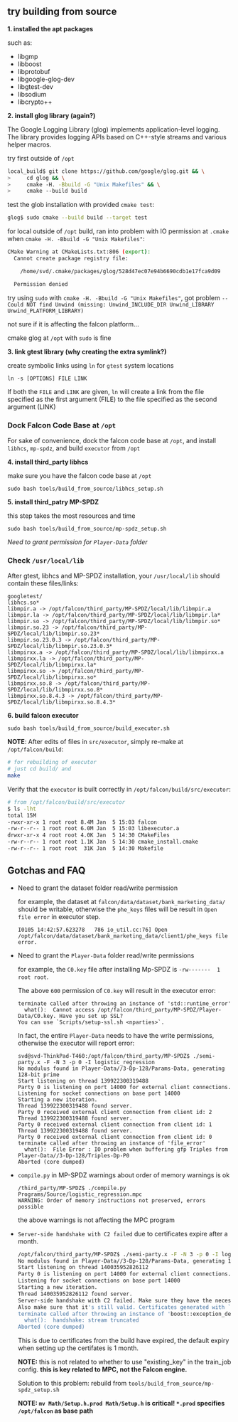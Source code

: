 ## try building from source

**1. installed the apt packages**

such as:
- libgmp
- libboost
- libprotobuf
- libgoogle-glog-dev
- libgtest-dev
- libsodium
- libcrypto++


**2. install glog library (again?)**

The Google Logging Library (glog) implements application-level logging. The library provides logging APIs based on C++-style streams and various helper macros.

try first outside of `/opt`

```bash
local_build$ git clone https://github.com/google/glog.git && \
>     cd glog && \
>     cmake -H. -Bbuild -G "Unix Makefiles" && \
>     cmake --build build
```

test the glob installation with provided `cmake test`:

```bash
glog$ sudo cmake --build build --target test
```

for local outside of `/opt` build, ran into problem with IO permission at `.cmake` when `cmake -H. -Bbuild -G "Unix Makefiles"`:

```bash
CMake Warning at CMakeLists.txt:806 (export):
  Cannot create package registry file:

    /home/svd/.cmake/packages/glog/528d47ec07e94b6690cdb1e17fca9d09

  Permission denied
```

try using `sudo` with `cmake -H. -Bbuild -G "Unix Makefiles"`, got problem `-- Could NOT find Unwind (missing: Unwind_INCLUDE_DIR Unwind_LIBRARY Unwind_PLATFORM_LIBRARY)`

not sure if it is affecting the falcon platform...

cmake glog at `/opt` with `sudo` is fine


**3. link gtest library (why creating the extra symlink?)**

create symbolic links using `ln` for `gtest` system locations

`ln -s [OPTIONS] FILE LINK`


If both the `FILE` and `LINK` are given, `ln` will create a link from the file specified as the first argument (FILE) to the file specified as the second argument (LINK)

### Dock Falcon Code Base at `/opt`

For sake of convenience, dock the falcon code base at `/opt`, and install `libhcs`, `mp-spdz`, and build `executor` from `/opt`

**4. install third_party libhcs**

make sure you have the falcon code base at `/opt`

`sudo bash tools/build_from_source/libhcs_setup.sh`

**5. install third_patry MP-SPDZ**

this step takes the most resources and time

`sudo bash tools/build_from_source/mp-spdz_setup.sh`

_Need to grant permission for `Player-Data` folder_

### Check `/usr/local/lib`

After gtest, libhcs and MP-SPDZ installation, your `/usr/local/lib` should contain these files/links:

```
googletest/
libhcs.so*
libmpir.a -> /opt/falcon/third_party/MP-SPDZ/local/lib/libmpir.a
libmpir.la -> /opt/falcon/third_party/MP-SPDZ/local/lib/libmpir.la*
libmpir.so -> /opt/falcon/third_party/MP-SPDZ/local/lib/libmpir.so*
libmpir.so.23 -> /opt/falcon/third_party/MP-SPDZ/local/lib/libmpir.so.23*
libmpir.so.23.0.3 -> /opt/falcon/third_party/MP-SPDZ/local/lib/libmpir.so.23.0.3*
libmpirxx.a -> /opt/falcon/third_party/MP-SPDZ/local/lib/libmpirxx.a
libmpirxx.la -> /opt/falcon/third_party/MP-SPDZ/local/lib/libmpirxx.la*
libmpirxx.so -> /opt/falcon/third_party/MP-SPDZ/local/lib/libmpirxx.so*
libmpirxx.so.8 -> /opt/falcon/third_party/MP-SPDZ/local/lib/libmpirxx.so.8*
libmpirxx.so.8.4.3 -> /opt/falcon/third_party/MP-SPDZ/local/lib/libmpirxx.so.8.4.3*
```

**6. build falcon executor**

`sudo bash tools/build_from_source/build_executor.sh`

**NOTE**: After edits of files in `src/executor`, simply re-make at `/opt/falcon/build`:
```sh
# for rebuilding of executor
# just cd build/ and
make
```

Verify that the `executor` is built correctly in `/opt/falcon/build/src/executor`:

```bash
# from /opt/falcon/build/src/executor
$ ls -lht
total 15M
-rwxr-xr-x 1 root root 8.4M Jan  5 15:03 falcon
-rw-r--r-- 1 root root 6.0M Jan  5 15:03 libexecutor.a
drwxr-xr-x 4 root root 4.0K Jan  5 14:30 CMakeFiles
-rw-r--r-- 1 root root 1.1K Jan  5 14:30 cmake_install.cmake
-rw-r--r-- 1 root root  31K Jan  5 14:30 Makefile
```

## Gotchas and FAQ

- Need to grant the dataset folder read/write permission

    for example, the dataset at `falcon/data/dataset/bank_marketing_data/` should be writable, otherwise the `phe_keys` files will be result in `Open file error` in executor step.

    `I0105 14:42:57.623278   786 io_util.cc:76] Open /opt/falcon/data/dataset/bank_marketing_data/client1/phe_keys file error.`

- Need to grant the `Player-Data` folder read/write permissions

    for example, the `C0.key` file after installing Mp-SPDZ is `-rw-------  1 root root`.

    The above `600` permission of `C0.key` will result in the executor error:

    ```
    terminate called after throwing an instance of 'std::runtime_error'
      what():  Cannot access /opt/falcon/third_party/MP-SPDZ/Player-Data/C0.key. Have you set up SSL?
    You can use `Scripts/setup-ssl.sh <nparties>`.
    ```


    In fact, the entire `Player-Data` needs to have the write permissions, otherwise the executor will report error:

    ```
    svd@svd-ThinkPad-T460:/opt/falcon/third_party/MP-SPDZ$ ./semi-party.x -F -N 3 -p 0 -I logistic_regression
    No modulus found in Player-Data//3-Dp-128/Params-Data, generating 128-bit prime
    Start listening on thread 139922300319488
    Party 0 is listening on port 14000 for external client connections.
    Listening for socket connections on base port 14000
    Starting a new iteration.
    Thread 139922300319488 found server.
    Party 0 received external client connection from client id: 2
    Thread 139922300319488 found server.
    Party 0 received external client connection from client id: 1
    Thread 139922300319488 found server.
    Party 0 received external client connection from client id: 0
    terminate called after throwing an instance of 'file_error'
      what():  File Error : IO problem when buffering gfp Triples from Player-Data//3-Dp-128/Triples-Dp-P0
    Aborted (core dumped)
    ```

- `compile.py` in MP-SPDZ warnings about order of memory warnings is ok

    ```
    /third_party/MP-SPDZ$ ./compile.py Programs/Source/logistic_regression.mpc
    WARNING: Order of memory instructions not preserved, errors possible
    ```

    the above warnings is not affecting the MPC program

- `Server-side handshake with C2 failed` due to certificates expire after a month.
  ```sh
  /opt/falcon/third_party/MP-SPDZ$ ./semi-party.x -F -N 3 -p 0 -I logistic_regression
  No modulus found in Player-Data//3-Dp-128/Params-Data, generating 128-bit prime
  Start listening on thread 140035952826112
  Party 0 is listening on port 14000 for external client connections.
  Listening for socket connections on base port 14000
  Starting a new iteration.
  Thread 140035952826112 found server.
  Server-side handshake with C2 failed. Make sure they have the necessary certificate (Player-Data/P0.pem in the default configuration), and run `c_rehash <directory>` on its location.
  Also make sure that it's still valid. Certificates generated with `Scripts/setup-ssl.sh` expire after a month.
  terminate called after throwing an instance of 'boost::exception_detail::clone_impl<boost::exception_detail::error_info_injector<boost::system::system_error> >'
    what():  handshake: stream truncated
  Aborted (core dumped)
  ```
  This is due to certificates from the build have expired, the default expiry when setting up the certifates is 1 month.
  
  **NOTE:** this is not related to whether to use "existing_key" in the train_job config. **this is key related to MPC, not the Falcon engine.**

  Solution to this problem: rebuild from `tools/build_from_source/mp-spdz_setup.sh`

  **NOTE: `mv Math/Setup.h.prod Math/Setup.h` is critical! `*.prod` specifies `/opt/falcon` as base path**

